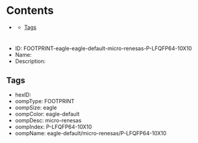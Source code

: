 



Contents
========

* [](#)
	* [Tags](#tags)

# 

- ID: FOOTPRINT-eagle-eagle-default-micro-renesas-P-LFQFP64-10X10
- Name: 
- Description: 

## Tags

- hexID: 
- oompType: FOOTPRINT
- oompSize: eagle
- oompColor: eagle-default
- oompDesc: micro-renesas
- oompIndex: P-LFQFP64-10X10
- oompName: eagle-default/micro-renesas/P-LFQFP64-10X10
